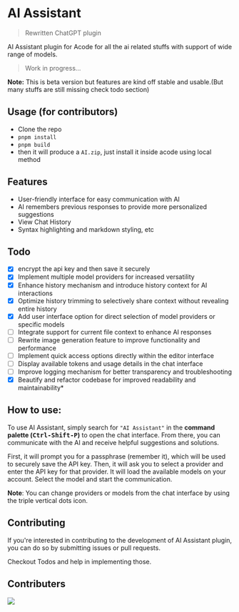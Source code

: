 AI Assistant
=========
> Rewritten ChatGPT plugin

AI Assistant plugin for Acode for all the ai related stuffs with support of wide range of models.

> Work in progress...

**Note:** This is beta version but features are kind off stable and usable.(But many stuffs are still missing check todo section)

## Usage (for contributors)

- Clone the repo
- `pnpm install`
- `pnpm build`
- then it will produce a `AI.zip`, just install it inside acode using local method 

Features
-----------

- User-friendly interface for easy communication with AI
- AI remembers previous responses to provide more personalized suggestions
- View Chat History
- Syntax highlighting and markdown styling, etc

## Todo

- [x] encrypt the api key and then save it securely 
- [x] Implement multiple model providers for increased versatility
- [x] Enhance history mechanism and introduce history context for AI interactions
- [x] Optimize history trimming to selectively share context without revealing entire history
- [x] Add user interface option for direct selection of model providers or specific models
- [ ] Integrate support for current file context to enhance AI responses
- [ ] Rewrite image generation feature to improve functionality and performance
- [ ] Implement quick access options directly within the editor interface
- [ ] Display available tokens and usage details in the chat interface
- [ ] Improve logging mechanism for better transparency and troubleshooting
- [x] Beautify and refactor codebase for improved readability and maintainability*

How to use:
-----------

To use AI Assistant, simply search for `"AI Assistant"` in the **command palette (<kbd>Ctrl-Shift-P</kbd>)** to open the chat interface. From there, you can communicate with the AI and receive helpful suggestions and solutions. 

First, it will prompt you for a passphrase (remember it), which will be used to securely save the API key. Then, it will ask you to select a provider and enter the API key for that provider. It will load the available models on your account. Select the model and start the communication.

**Note**: You can change providers or models from the chat interface by using the triple vertical dots icon.

Contributing
-----------

If you're interested in contributing to the development of AI Assistant plugin, you can do so by submitting issues or pull requests. 

Checkout Todos and help in implementing those.

Contributers
-----------

<a href="https://github.com/bajrangCoder/acode-plugin-chatgpt/graphs/contributors">
  <img src="https://contrib.rocks/image?repo=bajrangCoder/acode-plugin-chatgpt" />
</a>